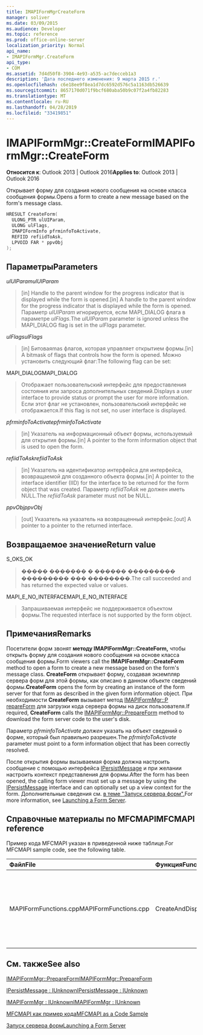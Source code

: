 ```yaml
---
title: IMAPIFormMgrCreateForm
manager: soliver
ms.date: 03/09/2015
ms.audience: Developer
ms.topic: reference
ms.prod: office-online-server
localization_priority: Normal
api_name:
- IMAPIFormMgr.CreateForm
api_type:
- COM
ms.assetid: 7d4d50f8-3904-4e93-a535-ac7decceb1a3
description: 'Дата последнего изменения: 9 марта 2015 г.'
ms.openlocfilehash: c6e18ee9f8ea1d7dc6592d576c5a1163db526639
ms.sourcegitcommit: 8657170d071f9bcf680aba50b9c07f2a4fb82283
ms.translationtype: MT
ms.contentlocale: ru-RU
ms.lasthandoff: 04/28/2019
ms.locfileid: "33419851"
---
```

# <a name="imapiformmgrcreateform"></a><span data-ttu-id="0c95c-103">IMAPIFormMgr::CreateForm</span><span class="sxs-lookup"><span data-stu-id="0c95c-103">IMAPIFormMgr::CreateForm</span></span>

  
  
<span data-ttu-id="0c95c-104">**Относится к**: Outlook 2013 | Outlook 2016</span><span class="sxs-lookup"><span data-stu-id="0c95c-104">**Applies to**: Outlook 2013 | Outlook 2016</span></span> 
  
<span data-ttu-id="0c95c-105">Открывает форму для создания нового сообщения на основе класса сообщения формы.</span><span class="sxs-lookup"><span data-stu-id="0c95c-105">Opens a form to create a new message based on the form's message class.</span></span>
  
```cpp
HRESULT CreateForm(
  ULONG_PTR ulUIParam,
  ULONG ulFlags,
  IMAPIFormInfo pfrminfoToActivate,
  REFIID refiidToAsk,
  LPVOID FAR * ppvObj
);
```

## <a name="parameters"></a><span data-ttu-id="0c95c-106">Параметры</span><span class="sxs-lookup"><span data-stu-id="0c95c-106">Parameters</span></span>

 <span data-ttu-id="0c95c-107">_ulUIParam_</span><span class="sxs-lookup"><span data-stu-id="0c95c-107">_ulUIParam_</span></span>
  
> <span data-ttu-id="0c95c-108">[in] Handle to the parent window for the progress indicator that is displayed while the form is opened.</span><span class="sxs-lookup"><span data-stu-id="0c95c-108">[in] A handle to the parent window for the progress indicator that is displayed while the form is opened.</span></span> <span data-ttu-id="0c95c-109">Параметр _ulUIParam_ игнорируется, если MAPI_DIALOG флага в параметре _ulFlags._</span><span class="sxs-lookup"><span data-stu-id="0c95c-109">The  _ulUIParam_ parameter is ignored unless the MAPI_DIALOG flag is set in the  _ulFlags_ parameter.</span></span> 
    
 <span data-ttu-id="0c95c-110">_ulFlags_</span><span class="sxs-lookup"><span data-stu-id="0c95c-110">_ulFlags_</span></span>
  
> <span data-ttu-id="0c95c-111">[in] Битоваяmas флагов, которая управляет открытием формы.</span><span class="sxs-lookup"><span data-stu-id="0c95c-111">[in] A bitmask of flags that controls how the form is opened.</span></span> <span data-ttu-id="0c95c-112">Можно установить следующий флаг:</span><span class="sxs-lookup"><span data-stu-id="0c95c-112">The following flag can be set:</span></span>
    
<span data-ttu-id="0c95c-113">MAPI_DIALOG</span><span class="sxs-lookup"><span data-stu-id="0c95c-113">MAPI_DIALOG</span></span> 
  
> <span data-ttu-id="0c95c-114">Отображает пользовательский интерфейс для предоставления состояния или запроса дополнительных сведений.</span><span class="sxs-lookup"><span data-stu-id="0c95c-114">Displays a user interface to provide status or prompt the user for more information.</span></span> <span data-ttu-id="0c95c-115">Если этот флаг не установлен, пользовательский интерфейс не отображается.</span><span class="sxs-lookup"><span data-stu-id="0c95c-115">If this flag is not set, no user interface is displayed.</span></span>
    
 <span data-ttu-id="0c95c-116">_pfrminfoToActivate_</span><span class="sxs-lookup"><span data-stu-id="0c95c-116">_pfrminfoToActivate_</span></span>
  
> <span data-ttu-id="0c95c-117">[in] Указатель на информационный объект формы, используемый для открытия формы.</span><span class="sxs-lookup"><span data-stu-id="0c95c-117">[in] A pointer to the form information object that is used to open the form.</span></span>
    
 <span data-ttu-id="0c95c-118">_refiidToAsk_</span><span class="sxs-lookup"><span data-stu-id="0c95c-118">_refiidToAsk_</span></span>
  
> <span data-ttu-id="0c95c-119">[in] Указатель на идентификатор интерфейса для интерфейса, возвращаемой для созданного объекта формы.</span><span class="sxs-lookup"><span data-stu-id="0c95c-119">[in] A pointer to the interface identifier (IID) for the interface to be returned for the form object that was created.</span></span> <span data-ttu-id="0c95c-120">Параметр  _refiidToAsk_ не должен иметь NULL.</span><span class="sxs-lookup"><span data-stu-id="0c95c-120">The  _refiidToAsk_ parameter must not be NULL.</span></span> 
    
 <span data-ttu-id="0c95c-121">_ppvObj_</span><span class="sxs-lookup"><span data-stu-id="0c95c-121">_ppvObj_</span></span>
  
> <span data-ttu-id="0c95c-122">[out] Указатель на указатель на возвращенный интерфейс.</span><span class="sxs-lookup"><span data-stu-id="0c95c-122">[out] A pointer to a pointer to the returned interface.</span></span>
    
## <a name="return-value"></a><span data-ttu-id="0c95c-123">Возвращаемое значение</span><span class="sxs-lookup"><span data-stu-id="0c95c-123">Return value</span></span>

<span data-ttu-id="0c95c-124">S_OK</span><span class="sxs-lookup"><span data-stu-id="0c95c-124">S_OK</span></span> 
  
> <span data-ttu-id="0c95c-125">����� ������� � ������ ��������� ��������� ��� ��������.</span><span class="sxs-lookup"><span data-stu-id="0c95c-125">The call succeeded and has returned the expected value or values.</span></span>
    
<span data-ttu-id="0c95c-126">MAPI_E_NO_INTERFACE</span><span class="sxs-lookup"><span data-stu-id="0c95c-126">MAPI_E_NO_INTERFACE</span></span> 
  
> <span data-ttu-id="0c95c-127">Запрашиваемая интерфейс не поддерживается объектом формы.</span><span class="sxs-lookup"><span data-stu-id="0c95c-127">The requested interface is not supported by the form object.</span></span>
    
## <a name="remarks"></a><span data-ttu-id="0c95c-128">Примечания</span><span class="sxs-lookup"><span data-stu-id="0c95c-128">Remarks</span></span>

<span data-ttu-id="0c95c-129">Посетители форм звонят **методу IMAPIFormMgr::CreateForm,** чтобы открыть форму для создания нового сообщения на основе класса сообщения формы.</span><span class="sxs-lookup"><span data-stu-id="0c95c-129">Form viewers call the **IMAPIFormMgr::CreateForm** method to open a form to create a new message based on the form's message class.</span></span> <span data-ttu-id="0c95c-130">**CreateForm** открывает форму, создавая экземпляр сервера форм для этой формы, как описано в данном объекте сведений формы.</span><span class="sxs-lookup"><span data-stu-id="0c95c-130">**CreateForm** opens the form by creating an instance of the form server for that form as described in the given form information object.</span></span> <span data-ttu-id="0c95c-131">При необходимости **CreateForm** вызывает метод [IMAPIFormMgr::P repareForm](imapiformmgr-prepareform.md) для загрузки кода сервера формы на диск пользователя.</span><span class="sxs-lookup"><span data-stu-id="0c95c-131">If required, **CreateForm** calls the [IMAPIFormMgr::PrepareForm](imapiformmgr-prepareform.md) method to download the form server code to the user's disk.</span></span> 
  
<span data-ttu-id="0c95c-132">Параметр  _pfrminfoToActivate должен_ указать на объект сведений о форме, который был правильно разрешен.</span><span class="sxs-lookup"><span data-stu-id="0c95c-132">The  _pfrminfoToActivate_ parameter must point to a form information object that has been correctly resolved.</span></span> 
  
<span data-ttu-id="0c95c-133">После открытия формы вызываемая форма должна настроить сообщение с помощью интерфейса [IPersistMessage](ipersistmessageiunknown.md) и при желании настроить контекст представления для формы.</span><span class="sxs-lookup"><span data-stu-id="0c95c-133">After the form has been opened, the calling form viewer must set up a message by using the [IPersistMessage](ipersistmessageiunknown.md) interface and can optionally set up a view context for the form.</span></span> <span data-ttu-id="0c95c-134">Дополнительные сведения см. [в теме "Запуск сервера форм".](launching-a-form-server.md)</span><span class="sxs-lookup"><span data-stu-id="0c95c-134">For more information, see [Launching a Form Server](launching-a-form-server.md).</span></span> 
  
## <a name="mfcmapi-reference"></a><span data-ttu-id="0c95c-135">Справочные материалы по MFCMAPI</span><span class="sxs-lookup"><span data-stu-id="0c95c-135">MFCMAPI reference</span></span>

<span data-ttu-id="0c95c-136">Пример кода MFCMAPI указан в приведенной ниже таблице.</span><span class="sxs-lookup"><span data-stu-id="0c95c-136">For MFCMAPI sample code, see the following table.</span></span>
  
|<span data-ttu-id="0c95c-137">**Файл**</span><span class="sxs-lookup"><span data-stu-id="0c95c-137">**File**</span></span>|<span data-ttu-id="0c95c-138">**Функция**</span><span class="sxs-lookup"><span data-stu-id="0c95c-138">**Function**</span></span>|<span data-ttu-id="0c95c-139">**Примечание**</span><span class="sxs-lookup"><span data-stu-id="0c95c-139">**Comment**</span></span>|
|:-----|:-----|:-----|
|<span data-ttu-id="0c95c-140">MAPIFormFunctions.cpp</span><span class="sxs-lookup"><span data-stu-id="0c95c-140">MAPIFormFunctions.cpp</span></span>  <br/> |<span data-ttu-id="0c95c-141">CreateAndDisplayNewMailInFolder</span><span class="sxs-lookup"><span data-stu-id="0c95c-141">CreateAndDisplayNewMailInFolder</span></span>  <br/> |<span data-ttu-id="0c95c-142">MFCMAPI использует метод **IMAPIFormMgr::CreateForm** для создания формы перед ее отображением.</span><span class="sxs-lookup"><span data-stu-id="0c95c-142">MFCMAPI uses the **IMAPIFormMgr::CreateForm** method to create a form before displaying it.</span></span>  <br/> |
   
## <a name="see-also"></a><span data-ttu-id="0c95c-143">См. также</span><span class="sxs-lookup"><span data-stu-id="0c95c-143">See also</span></span>



[<span data-ttu-id="0c95c-144">IMAPIFormMgr::PrepareForm</span><span class="sxs-lookup"><span data-stu-id="0c95c-144">IMAPIFormMgr::PrepareForm</span></span>](imapiformmgr-prepareform.md)
  
[<span data-ttu-id="0c95c-145">IPersistMessage : IUnknown</span><span class="sxs-lookup"><span data-stu-id="0c95c-145">IPersistMessage : IUnknown</span></span>](ipersistmessageiunknown.md)
  
[<span data-ttu-id="0c95c-146">IMAPIFormMgr : IUnknown</span><span class="sxs-lookup"><span data-stu-id="0c95c-146">IMAPIFormMgr : IUnknown</span></span>](imapiformmgriunknown.md)


[<span data-ttu-id="0c95c-147">MFCMAPI как пример кода</span><span class="sxs-lookup"><span data-stu-id="0c95c-147">MFCMAPI as a Code Sample</span></span>](mfcmapi-as-a-code-sample.md)
  
[<span data-ttu-id="0c95c-148">Запуск сервера форм</span><span class="sxs-lookup"><span data-stu-id="0c95c-148">Launching a Form Server</span></span>](launching-a-form-server.md)

